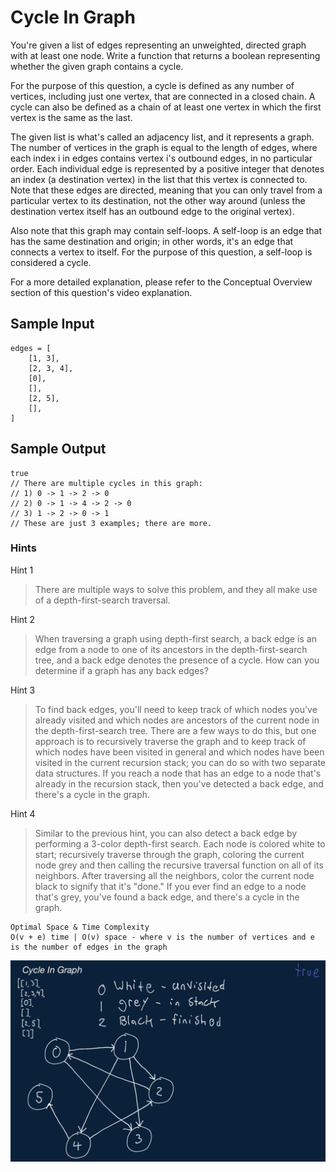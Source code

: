 # Cycle In Graph

You're given a list of edges representing an unweighted, directed graph with at least one node. Write a function that returns a boolean representing whether the given graph contains a cycle.

For the purpose of this question, a cycle is defined as any number of vertices, including just one vertex, that are connected in a closed chain. A cycle can also be defined as a chain of at least one vertex in which the first vertex is the same as the last.

The given list is what's called an adjacency list, and it represents a graph. The number of vertices in the graph is equal to the length of edges, where each index i in edges contains vertex i's outbound edges, in no particular order. Each individual edge is represented by a positive integer that denotes an index (a destination vertex) in the list that this vertex is connected to. Note that these edges are directed, meaning that you can only travel from a particular vertex to its destination, not the other way around (unless the destination vertex itself has an outbound edge to the original vertex).

Also note that this graph may contain self-loops. A self-loop is an edge that has the same destination and origin; in other words, it's an edge that connects a vertex to itself. For the purpose of this question, a self-loop is considered a cycle.

For a more detailed explanation, please refer to the Conceptual Overview section of this question's video explanation.

## Sample Input

```
edges = [
    [1, 3],
    [2, 3, 4],
    [0],
    [],
    [2, 5],
    [],
]
```

## Sample Output

```
true
// There are multiple cycles in this graph:
// 1) 0 -> 1 -> 2 -> 0
// 2) 0 -> 1 -> 4 -> 2 -> 0
// 3) 1 -> 2 -> 0 -> 1
// These are just 3 examples; there are more.
```


### Hints

Hint 1
> There are multiple ways to solve this problem, and they all make use of a depth-first-search traversal.

Hint 2
> When traversing a graph using depth-first search, a back edge is an edge from a node to one of its ancestors in the depth-first-search tree, and a back edge denotes the presence of a cycle. How can you determine if a graph has any back edges?

Hint 3
> To find back edges, you'll need to keep track of which nodes you've already visited and which nodes are ancestors of the current node in the depth-first-search tree. There are a few ways to do this, but one approach is to recursively traverse the graph and to keep track of which nodes have been visited in general and which nodes have been visited in the current recursion stack; you can do so with two separate data structures. If you reach a node that has an edge to a node that's already in the recursion stack, then you've detected a back edge, and there's a cycle in the graph.

Hint 4
> Similar to the previous hint, you can also detect a back edge by performing a 3-color depth-first search. Each node is colored white to start; recursively traverse through the graph, coloring the current node grey and then calling the recursive traversal function on all of its neighbors. After traversing all the neighbors, color the current node black to signify that it's "done." If you ever find an edge to a node that's grey, you've found a back edge, and there's a cycle in the graph.

```
Optimal Space & Time Complexity
O(v + e) time | O(v) space - where v is the number of vertices and e is the number of edges in the graph
```


![solution](graph.png)

